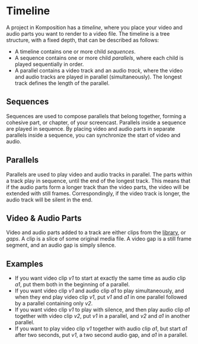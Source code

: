 Timeline
========

A project in Komposition has a *timeline*, where you place your video and
audio parts you want to render to a video file. The timeline is a tree
structure, with a fixed depth, that can be described as follows:

* A timeline contains one or more child *sequences*.
* A sequence contains one or more child *parallels*, where each child
  is played sequentially in order.
* A parallel contains a video track and an audio _track_, where the
  video and audio tracks are played in parallel (simultaneously). The
  longest track defines the length of the parallel.

## Sequences

Sequences are used to compose parallels that belong together, forming a
cohesive part, or chapter, of your screencast. Parallels inside a sequence
are played in sequence. By placing video and audio parts in separate
parallels inside a sequence, you can synchronize the start of video and
audio.

## Parallels

Parallels are used to play video and audio tracks in parallel. The parts
within a track play in sequence, until the end of the longest track. This
means that if the audio parts form a longer track than the video parts, the
video will be extended with still frames. Correspondingly, if the video track
is longer, the audio track will be silent in the end.

## Video & Audio Parts

Video and audio parts added to a track are either clips from the
[library](library.md), or *gaps*. A clip is a slice of some original media
file. A video gap is a still frame segment, and an audio gap is simply
silence.

## Examples

* If you want video clip *v1* to start at exactly the same time as
  audio clip *a1*, put them both in the beginning of a parallel.
* If you want video clip *v1* and audio clip *a1* to play simultaneously, and when
  they end play video clip *v1*, put *v1* and *a1* in one parallel followed by
  a parallel containing only *v2*.
* If you want video clip *v1* to play with silence, and then play audio clip
  *a1* together with video clip *v2*, put *v1* in a parallel, and *v2* and *a1*
  in another parallel.
* If you want to play video clip *v1* together with audio clip *a1*, but start
  *a1* after two seconds, put *v1*, a two second audio gap, and *a1* in a
  parallel.

